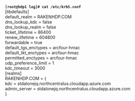 
<code><b>[root@hdp1 log]# cat /etc/krb5.conf</b></code><br>
[libdefaults]<br>
default_realm = RAKENHDP.COM<br>
dns_lookup_kdc = false<br>
dns_lookup_realm = false<br>
ticket_lifetime = 86400<br>
renew_lifetime = 604800<br>
forwardable = true<br>
default_tgs_enctypes = arcfour-hmac<br>
default_tkt_enctypes = arcfour-hmac<br>
permitted_enctypes = arcfour-hmac<br>
udp_preference_limit = 1<br>
kdc_timeout = 3000<br>
[realms]<br>
RAKENHDP.COM = {<br>
kdc = stdalonejq.northcentralus.cloudapp.azure.com<br>
admin_server = stdalonejq.northcentralus.cloudapp.azure.com<br>
}
